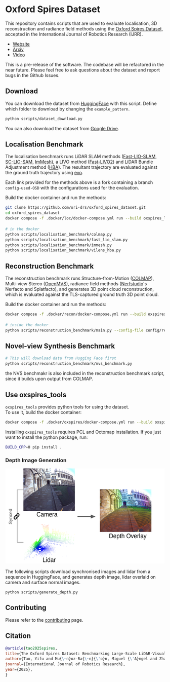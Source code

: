 # Oxford Spires Dataset
This repository contains scripts that are used to evaluate localisation, 3D reconstruction and radiance field methods using the [Oxford Spires Dataset](https://dynamic.robots.ox.ac.uk/datasets/oxford-spires/), accepted in the International Journal of Robotics Research (IJRR).
- [Website](https://dynamic.robots.ox.ac.uk/datasets/oxford-spires)
- [Arxiv](https://arxiv.org/abs/2411.10546)
- [Video](https://www.youtube.com/watch?v=AKZ-YrOob_4)

This is a pre-release of the software. The codebase will be refactored in the near future. Please feel free to ask questions about the dataset and report bugs in the Github Issues.

## Download
You can download the dataset from [HuggingFace](https://huggingface.co/datasets/ori-drs/oxford_spires_dataset/tree/main) with this script. Define which folder to download by changing the `example_pattern`.
```bash
python scripts/dataset_download.py
```
You can also download the dataset from [Google Drive](https://dynamic.robots.ox.ac.uk/datasets/oxford-spires/#googledrive).

## Localisation Benchmark
The localisation benchmark runs LiDAR SLAM methods ([Fast-LIO-SLAM](https://github.com/ori-drs/FAST_LIO_SLAM), [SC-LIO-SAM](https://github.com/ori-drs/SC-LIO-SAM), [ImMesh](https://github.com/ori-drs/ImMesh_hesai)), a LIVO method ([Fast-LIVO2](https://github.com/ori-drs/FAST-LIVO2)) and LiDAR Bundle Adjustment method ([HBA](https://github.com/ori-drs/HBA)). The resultant trajectory are evaluated against the ground truth trajectory using [evo](https://github.com/MichaelGrupp/evo).

Each link provided for the methods above is a fork containing a branch `config-used-OSD` with the configurations used for the evaluation.

Build the docker container and run the methods:
```bash
git clone https://github.com/ori-drs/oxford_spires_dataset.git
cd oxford_spires_dataset
docker compose -f .docker/loc/docker-compose.yml run --build oxspires_loc

# in the docker
python scripts/localisation_benchmark/colmap.py
python scripts/localisation_benchmark/fast_lio_slam.py
python scripts/localisation_benchmark/immesh.py
python scripts/localisation_benchmark/vilens_hba.py
```


## Reconstruction Benchmark
The reconstruction benchmark runs Structure-from-Motion ([COLMAP](https://colmap.github.io/)), Multi-view Stereo ([OpenMVS](https://github.com/cdcseacave/openMVS)), radiance field methods ([Nerfstudio](https://github.com/nerfstudio-project/nerfstudio/tree/main/nerfstudio)'s Nerfacto and Splatfacto), and generates 3D point cloud reconstruction, which is evaluated against the TLS-captured ground truth 3D point cloud.

Build the docker container and run the methods:
```bash
docker compose -f .docker/recon/docker-compose.yml run --build oxspires_recon

# inside the docker
python scripts/reconstruction_benchmark/main.py --config-file config/recon_benchmark.yaml
```

## Novel-view Synthesis Benchmark
```bash
# This will download data from Hugging Face first
python scripts/reconstruction_benchmark/nvs_benchmark.py
```
the NVS benchmakr is also included in the reconstruction benchmark script, since it builds upon output from COLMAP. 

## Use oxspires_tools
`oxspires_tools` provides python tools for using the dataset.   
To use it, build the docker container:
```bash
docker compose -f .docker/oxspires/docker-compose.yml run --build oxspires_utils
```

Installing `oxspires_tools` requires PCL and Octomap installation. If you just want to install the python package, run:
```bash
BUILD_CPP=0 pip install .
```

### Depth Image Generation
<img src="docs/overlay.png" height="300" />

The following scripts download synchronised images and lidar from a sequence in HuggingFace, and generates depth image, lidar overlaid on camera and surface normal images.
```
python scripts/generate_depth.py
```

## Contributing
Please refer to the [contributing](docs/contributing.md) page.

## Citation
```bibtex
@article{tao2025spires,
title={The Oxford Spires Dataset: Benchmarking Large-Scale LiDAR-Visual Localisation, Reconstruction and Radiance Field Methods},
author={Tao, Yifu and Mu{\~n}oz-Ba{\~n}{\'o}n, Miguel {\'A}ngel and Zhang, Lintong and Wang, Jiahao and Fu, Lanke Frank Tarimo and Fallon, Maurice},
journal={International Journal of Robotics Research}, 
year={2025},
}
```